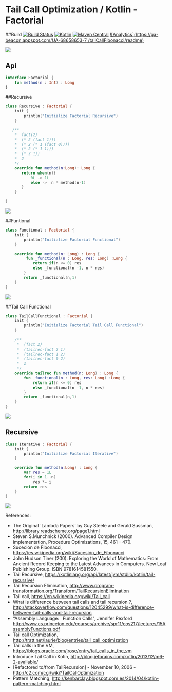 # Tail Call Optimization / Kotlin  -  Factorial

##Build
 [![Build Status](https://travis-ci.org/CodeNinjaResearch/tailCallFactorial.svg?branch=master)](https://travis-ci.org/CodeNinjaResearch/tailCallFactorial) [![Kotlin](https://img.shields.io/badge/Kotlin-1.0.0--beta--1038-blue.svg?plastic)](http://kotlinlang.org) [![Maven Central](https://maven-badges.herokuapp.com/maven-central/org.eluder.coveralls/coveralls-maven-plugin/badge.svg)](https://maven-badges.herokuapp.com/maven-central/org.eluder.coveralls/coveralls-maven-plugin/) [![Analytics](https://ga-beacon.appspot.com/UA-68658653-7
/tailCallFibonacci/readme)](https://github.com/igrigorik/ga-beacon)

![](http://i.imgur.com/H9YCv4d.png)

## Api
```kotlin
interface Factorial {
    fun method(n : Int) : Long
}
```


##Recursive
```kotlin
class Recursive : Factorial {
    init {
        println("Initialize Factorial Recursive")
    }

   /**
    *  fact(2)
    *  (* 2 (fact 1)))
    *  (* 2 (* 1 (fact 0))))
    *  (* 2 (* 1 1)))
    *  (* 2 1))
    *  2
    */
    override fun method(n:Long): Long {
       return when(n){
           0L -> 1L
           else ->  n * method(n-1)
       }
    }

}
```

![](http://i.imgur.com/2xvLINw.png)


##Funtional
```kotlin
class Functional : Factorial {
    init {
        println("Initialize Factorial Functional")
    }

    override fun method(n: Long) : Long {
         fun _functional(n : Long, res: Long) :Long {
            return if(n <= 0) res
            else _functional(n -1, n * res)
        }
        return _functional(n,1)
    }
}
```

![](http://i.imgur.com/p4nBgYk.png)


##Tail Call Functional
```kotlin
class TailCallFunctional : Factorial {                        
    init {                                                    
        println("Initialize Factorial Tail Call Functional")  
    }                                                         
                                                              
    /**                                                       
     *  (fact 2)                                              
     *  (tailrec-fact 2 1)                                    
     *  (tailrec-fact 1 2)                                    
     *  (tailrec-fact 0 2)                                    
     *  2                                                     
     */                                                       
    override tailrec fun method(n: Long) : Long {             
        fun _functional(n : Long, res: Long) :Long {          
            return if(n <= 0) res                             
            else _functional(n -1, n * res)                   
        }                                                     
        return _functional(n,1)                               
    }                                                         
}                                                             
```

![](http://i.imgur.com/AzKv99T.png)

## Recursive
```kotlin
class Iterative : Factorial {
    init {
        println("Initialize Factorial Iterative")
    }

    override fun method(n:Long) : Long {
        var res = 1L
        for(i in 1..n)
            res *= i
        return res
    }
}
```

![](http://i.imgur.com/nTMVgqM.pnghttp://i.imgur.com/p4nBgYk.png)


References:
* The Original 'Lambda Papers' by Guy Steele and Gerald Sussman, http://library.readscheme.org/page1.html
* Steven S.Munchnick (2000). Advanced Compiler Design implementation, Procedure Optimizations, 15, 461 – 470.
* Suceción de Fibonacci, https://es.wikipedia.org/wiki/Sucesión_de_Fibonacci
* John Hudson Tiner (200). Exploring the World of Mathematics: From Ancient Record Keeping to the Latest Advances in Computers. New Leaf Publishing Group. ISBN 9781614581550.
* Tail Recursive, https://kotlinlang.org/api/latest/jvm/stdlib/kotlin/tail-recursive/
* Tail Recursion Elimination, http://www.program-transformation.org/Transform/TailRecursionElimination
* Tail call, https://en.wikipedia.org/wiki/Tail_call 
* What is difference between tail calls and tail recursion ?, http://stackoverflow.com/questions/12045299/what-is-difference-between-tail-calls-and-tail-recursion
* “Assembly Language:   Function Calls", Jennifer Rexford http://www.cs.princeton.edu/courses/archive/spr11/cos217/lectures/15AssemblyFunctions.pdf
* Tail call Optimization, http://tratt.net/laurie/blog/entries/tail_call_optimization
* Tail calls in the VM, https://blogs.oracle.com/jrose/entry/tail_calls_in_the_vm
* Introduce Tail Call in Kotin, http://blog.jetbrains.com/kotlin/2013/12/m6-2-available/
* [Refactored to/from TailRecursion] - November 10, 2006 - http://c2.com/cgi/wiki?TailCallOptimization
* Pattern Matching, http://kenbarclay.blogspot.com.es/2014/04/kotlin-pattern-matching.html
